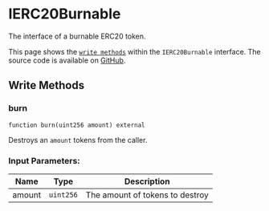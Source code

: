 # IERC20Burnable

The interface of a burnable ERC20 token.

This page shows the [`write methods`](#write-methods) within the `IERC20Burnable` interface. The source code is available on [GitHub](https://github.com/aave/gho/blob/main/src/contracts/gho/interfaces/IERC20Burnable.sol).

## Write Methods

### burn

```solidity
function burn(uint256 amount) external
```

Destroys an `amount` tokens from the caller.

### Input Parameters:

| Name   | Type      | Description                     |
| ------ | --------- | ------------------------------- |
| amount | `uint256` | The amount of tokens to destroy |
